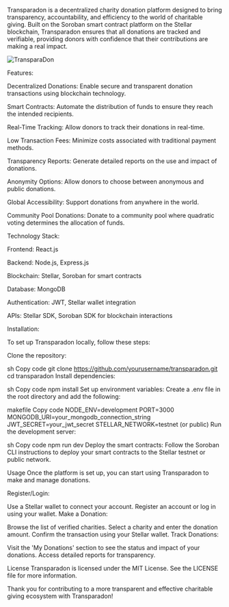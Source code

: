 
Transparadon is a decentralized charity donation platform designed to bring transparency, accountability, and efficiency to the world of charitable giving. Built on the Soroban smart contract platform on the Stellar blockchain, Transparadon ensures that all donations are tracked and verifiable, providing donors with confidence that their contributions are making a real impact.

![TransparaDon](https://github.com/onkr0d/transparadon/assets/155204136/2aed2768-4064-486b-a42e-f1a7ee2cbc5a)

Features:

Decentralized Donations: Enable secure and transparent donation transactions using blockchain technology.

Smart Contracts: Automate the distribution of funds to ensure they reach the intended recipients.

Real-Time Tracking: Allow donors to track their donations in real-time.

Low Transaction Fees: Minimize costs associated with traditional payment methods.

Transparency Reports: Generate detailed reports on the use and impact of donations.

Anonymity Options: Allow donors to choose between anonymous and public donations.

Global Accessibility: Support donations from anywhere in the world.

Community Pool Donations: Donate to a community pool where quadratic voting determines the allocation of funds.

Technology Stack:

Frontend: React.js

Backend: Node.js, Express.js

Blockchain: Stellar, Soroban for smart contracts

Database: MongoDB

Authentication: JWT, Stellar wallet integration

APIs: Stellar SDK, Soroban SDK for blockchain interactions

Installation:

To set up Transparadon locally, follow these steps:

Clone the repository:

sh
Copy code
git clone https://github.com/yourusername/transparadon.git
cd transparadon
Install dependencies:

sh
Copy code
npm install
Set up environment variables:
Create a .env file in the root directory and add the following:

makefile
Copy code
NODE_ENV=development
PORT=3000
MONGODB_URI=your_mongodb_connection_string
JWT_SECRET=your_jwt_secret
STELLAR_NETWORK=testnet (or public)
Run the development server:

sh
Copy code
npm run dev
Deploy the smart contracts:
Follow the Soroban CLI instructions to deploy your smart contracts to the Stellar testnet or public network.

Usage
Once the platform is set up, you can start using Transparadon to make and manage donations.

Register/Login:

Use a Stellar wallet to connect your account.
Register an account or log in using your wallet.
Make a Donation:

Browse the list of verified charities.
Select a charity and enter the donation amount.
Confirm the transaction using your Stellar wallet.
Track Donations:

Visit the 'My Donations' section to see the status and impact of your donations.
Access detailed reports for transparency.

License
Transparadon is licensed under the MIT License. See the LICENSE file for more information.

Thank you for contributing to a more transparent and effective charitable giving ecosystem with Transparadon!
